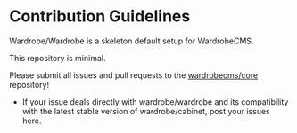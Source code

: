 # Contribution Guidelines

Wardrobe/Wardrobe is a skeleton default setup for WardrobeCMS.

This repository is minimal.

Please submit all issues and pull requests to the [wardrobecms/core](http://github.com/wardrobecms/cabinet) repository!

* If your issue deals directly with wardrobe/wardrobe and its compatibility with the latest stable version of wardrobe/cabinet, post your issues here.
